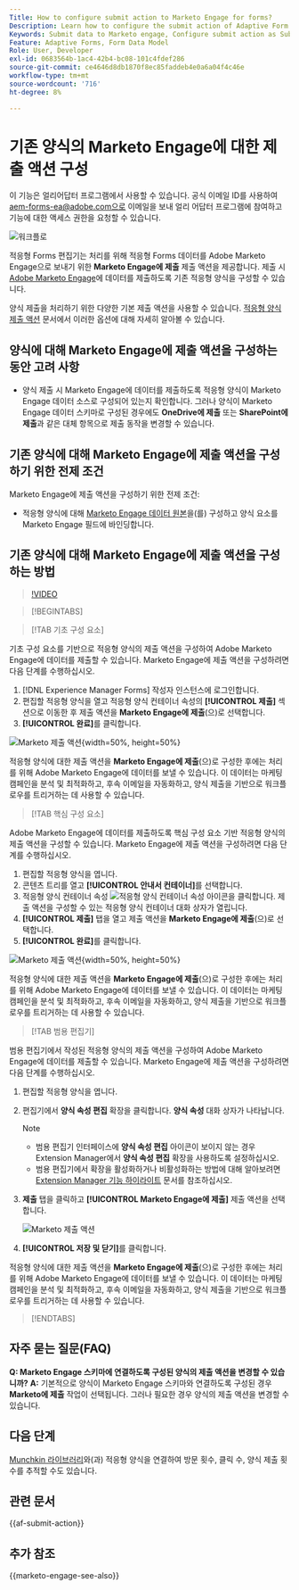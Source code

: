 ```yaml
---
Title: How to configure submit action to Marketo Engage for forms?
Description: Learn how to configure the submit action of Adaptive Form to send data to Marketo Engage.
Keywords: Submit data to Marketo engage, Configure submit action as Submit to Marketo Engage
Feature: Adaptive Forms, Form Data Model
Role: User, Developer
exl-id: 0683564b-1ac4-42b4-bc08-101c4fdef286
source-git-commit: ce4646d8db1870f8ec85faddeb4e0a6a04f4c46e
workflow-type: tm+mt
source-wordcount: '716'
ht-degree: 8%

---
```


# 기존 양식의 Marketo Engage에 대한 제출 액션 구성

<span class="preview"> 이 기능은 얼리어답터 프로그램에서 사용할 수 있습니다. 공식 이메일 ID를 사용하여 aem-forms-ea@adobe.com으로 이메일을 보내 얼리 어답터 프로그램에 참여하고 기능에 대한 액세스 권한을 요청할 수 있습니다. </span>

![워크플로](/help/forms/assets/workflow-marketo-3.png)

적응형 Forms 편집기는 처리를 위해 적응형 Forms 데이터를 Adobe Marketo Engage으로 보내기 위한 **Marketo Engage에 제출** 제출 액션을 제공합니다. 제출 시 [Adobe Marketo Engage](https://experienceleague.adobe.com/en/docs/marketo/using/home)에 데이터를 제출하도록 기존 적응형 양식을 구성할 수 있습니다.

양식 제출을 처리하기 위한 다양한 기본 제출 액션을 사용할 수 있습니다. [적응형 양식 제출 액션](/help/forms/configure-submit-actions-core-components.md) 문서에서 이러한 옵션에 대해 자세히 알아볼 수 있습니다.

## 양식에 대해 Marketo Engage에 제출 액션을 구성하는 동안 고려 사항

* 양식 제출 시 Marketo Engage에 데이터를 제출하도록 적응형 양식이 Marketo Engage 데이터 소스로 구성되어 있는지 확인합니다. 그러나 양식이 Marketo Engage 데이터 스키마로 구성된 경우에도 **OneDrive에 제출** 또는 **SharePoint에 제출**&#x200B;과 같은 대체 항목으로 제출 동작을 변경할 수 있습니다.

## 기존 양식에 대해 Marketo Engage에 제출 액션을 구성하기 위한 전제 조건

Marketo Engage에 제출 액션을 구성하기 위한 전제 조건:

* 적응형 양식에 대해 [Marketo Engage 데이터 원본](/help/forms/use-marketo-engage-data-source-in-form.md)을(를) 구성하고 양식 요소를 Marketo Engage 필드에 바인딩합니다.

## 기존 양식에 대해 Marketo Engage에 제출 액션을 구성하는 방법

>[!VIDEO](https://video.tv.adobe.com/v/3442866/submit-action-marketo-engage-marketo-aem-aem-forms-engage)

>[!BEGINTABS]

>[!TAB 기초 구성 요소]

기초 구성 요소를 기반으로 적응형 양식의 제출 액션을 구성하여 Adobe Marketo Engage에 데이터를 제출할 수 있습니다. Marketo Engage에 제출 액션을 구성하려면 다음 단계를 수행하십시오.

1. [!DNL Experience Manager Forms] 작성자 인스턴스에 로그인합니다.
1. 편집할 적응형 양식을 열고 적응형 양식 컨테이너 속성의 **[!UICONTROL 제출]** 섹션으로 이동한 후 제출 액션을 **Marketo Engage에 제출**(으)로 선택합니다.
1. **[!UICONTROL 완료]**&#x200B;를 클릭합니다.

![Marketo 제출 액션](/help/forms/assets/marketo-engage-submit-action-af.png){width=50%, height=50%}

적응형 양식에 대한 제출 액션을 **Marketo Engage에 제출**(으)로 구성한 후에는 처리를 위해 Adobe Marketo Engage에 데이터를 보낼 수 있습니다. 이 데이터는 마케팅 캠페인을 분석 및 최적화하고, 후속 이메일을 자동화하고, 양식 제출을 기반으로 워크플로우를 트리거하는 데 사용할 수 있습니다.

>[!TAB 핵심 구성 요소]

Adobe Marketo Engage에 데이터를 제출하도록 핵심 구성 요소 기반 적응형 양식의 제출 액션을 구성할 수 있습니다. Marketo Engage에 제출 액션을 구성하려면 다음 단계를 수행하십시오.

1. 편집할 적응형 양식을 엽니다.
1. 콘텐츠 트리를 열고 **[!UICONTROL 안내서 컨테이너]**&#x200B;를 선택합니다.
1. 적응형 양식 컨테이너 속성 ![적응형 양식 컨테이너 속성](/help/forms/assets/configure-icon.svg) 아이콘을 클릭합니다. 제출 액션을 구성할 수 있는 적응형 양식 컨테이너 대화 상자가 열립니다.
1. **[!UICONTROL 제출]** 탭을 열고 제출 액션을 **Marketo Engage에 제출**(으)로 선택합니다.
1. **[!UICONTROL 완료]**&#x200B;를 클릭합니다.

![Marketo 제출 액션](/help/forms/assets/marketo-engage-submit-action.png){width=50%, height=50%}

적응형 양식에 대한 제출 액션을 **Marketo Engage에 제출**(으)로 구성한 후에는 처리를 위해 Adobe Marketo Engage에 데이터를 보낼 수 있습니다. 이 데이터는 마케팅 캠페인을 분석 및 최적화하고, 후속 이메일을 자동화하고, 양식 제출을 기반으로 워크플로우를 트리거하는 데 사용할 수 있습니다.

>[!TAB 범용 편집기]

범용 편집기에서 작성된 적응형 양식의 제출 액션을 구성하여 Adobe Marketo Engage에 데이터를 제출할 수 있습니다. Marketo Engage에 제출 액션을 구성하려면 다음 단계를 수행하십시오.

1. 편집할 적응형 양식을 엽니다.
1. 편집기에서 **양식 속성 편집** 확장을 클릭합니다.
**양식 속성** 대화 상자가 나타납니다.

   >[!NOTE]
   >
   > * 범용 편집기 인터페이스에 **양식 속성 편집** 아이콘이 보이지 않는 경우 Extension Manager에서 **양식 속성 편집** 확장을 사용하도록 설정하십시오.
   > * 범용 편집기에서 확장을 활성화하거나 비활성화하는 방법에 대해 알아보려면 [Extension Manager 기능 하이라이트](https://developer.adobe.com/uix/docs/extension-manager/feature-highlights/#enablingdisabling-extensions) 문서를 참조하십시오.

1. **제출** 탭을 클릭하고 **[!UICONTROL Marketo Engage에 제출]** 제출 액션을 선택합니다.

   ![Marketo 제출 액션](/help/forms/assets/marketo-engage-submit-action-ue.png)

1. **[!UICONTROL 저장 및 닫기]**&#x200B;를 클릭합니다.

적응형 양식에 대한 제출 액션을 **Marketo Engage에 제출**(으)로 구성한 후에는 처리를 위해 Adobe Marketo Engage에 데이터를 보낼 수 있습니다. 이 데이터는 마케팅 캠페인을 분석 및 최적화하고, 후속 이메일을 자동화하고, 양식 제출을 기반으로 워크플로우를 트리거하는 데 사용할 수 있습니다.

>[!ENDTABS]

## 자주 묻는 질문(FAQ)

**Q: Marketo Engage 스키마에 연결하도록 구성된 양식의 제출 액션을 변경할 수 있습니까?**
**A:** 기본적으로 양식이 Marketo Engage 스키마와 연결하도록 구성된 경우 **Marketo에 제출** 작업이 선택됩니다. 그러나 필요한 경우 양식의 제출 액션을 변경할 수 있습니다.

## 다음 단계

[Munchkin 라이브러리](https://experienceleague.adobe.com/en/docs/marketo/using/product-docs/administration/setup/munchkin)와(과) 적응형 양식을 연결하여 방문 횟수, 클릭 수, 양식 제출 횟수를 추적할 수도 있습니다.

## 관련 문서

{{af-submit-action}}

## 추가 참조

{{marketo-engage-see-also}}
